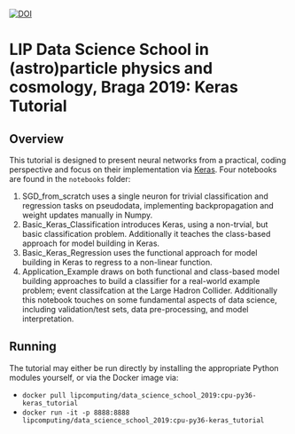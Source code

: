 [![DOI](https://zenodo.org/badge/174577255.svg)](https://zenodo.org/badge/latestdoi/174577255)

# LIP Data Science School in (astro)particle physics and cosmology, Braga 2019: Keras Tutorial
## Overview
This tutorial is designed to present neural networks from a practical, coding perspective and focus on their implementation via [Keras](https://keras.io/).
Four notebooks are found in the `notebooks` folder:
1. SGD_from_scratch uses a single neuron for trivial classification and regression tasks on pseudodata, implementing backpropagation and weight updates manually in Numpy.
1. Basic_Keras_Classification introduces Keras, using a non-trvial, but basic classification problem. Additionally it teaches the class-based approach for model building in Keras.
1. Basic_Keras_Regression uses the functional approach for model building in Keras to regress to a non-linear function.
1. Application_Example draws on both functional and class-based model building approaches to build a classifier for a real-world example problem; event classifcation at the Large Hadron Collider. Additionally this notebook touches on some fundamental aspects of data science, including validation/test sets, data pre-processing, and model interpretation.

## Running
The tutorial may either be run directly by installing the appropriate Python modules yourself, or via the Docker image via:
- `docker pull lipcomputing/data_science_school_2019:cpu-py36-keras_tutorial`
- `docker run -it -p 8888:8888 lipcomputing/data_science_school_2019:cpu-py36-keras_tutorial`

